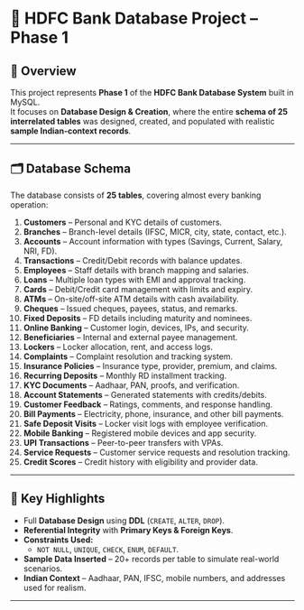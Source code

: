 # 🏦 HDFC Bank Database Project – Phase 1

## 📌 Overview
This project represents **Phase 1** of the **HDFC Bank Database System** built in MySQL.  
It focuses on **Database Design & Creation**, where the entire **schema of 25 interrelated tables** was designed, created, and populated with realistic **sample Indian-context records**.

---

## 🗂️ Database Schema
The database consists of **25 tables**, covering almost every banking operation:

1. **Customers** – Personal and KYC details of customers.  
2. **Branches** – Branch-level details (IFSC, MICR, city, state, contact, etc.).  
3. **Accounts** – Account information with types (Savings, Current, Salary, NRI, FD).  
4. **Transactions** – Credit/Debit records with balance updates.  
5. **Employees** – Staff details with branch mapping and salaries.  
6. **Loans** – Multiple loan types with EMI and approval tracking.  
7. **Cards** – Debit/Credit card management with limits and expiry.  
8. **ATMs** – On-site/off-site ATM details with cash availability.  
9. **Cheques** – Issued cheques, payees, status, and remarks.  
10. **Fixed Deposits** – FD details including maturity and nominees.  
11. **Online Banking** – Customer login, devices, IPs, and security.  
12. **Beneficiaries** – Internal and external payee management.  
13. **Lockers** – Locker allocation, rent, and access logs.  
14. **Complaints** – Complaint resolution and tracking system.  
15. **Insurance Policies** – Insurance type, provider, premium, and claims.  
16. **Recurring Deposits** – Monthly RD installment tracking.  
17. **KYC Documents** – Aadhaar, PAN, proofs, and verification.  
18. **Account Statements** – Generated statements with credits/debits.  
19. **Customer Feedback** – Ratings, comments, and response handling.  
20. **Bill Payments** – Electricity, phone, insurance, and other bill payments.  
21. **Safe Deposit Visits** – Locker visit logs with employee verification.  
22. **Mobile Banking** – Registered mobile devices and app security.  
23. **UPI Transactions** – Peer-to-peer transfers with VPAs.  
24. **Service Requests** – Customer service requests and resolution tracking.  
25. **Credit Scores** – Credit history with eligibility and provider data.  

---

## 🎯 Key Highlights
- Full **Database Design** using **DDL** (`CREATE`, `ALTER`, `DROP`).  
- **Referential Integrity** with **Primary Keys & Foreign Keys**.  
- **Constraints Used:**  
  - `NOT NULL`, `UNIQUE`, `CHECK`, `ENUM`, `DEFAULT`.  
- **Sample Data Inserted** – 20+ records per table to simulate real-world scenarios.  
- **Indian Context** – Aadhaar, PAN, IFSC, mobile numbers, and addresses used for realism.  

---


